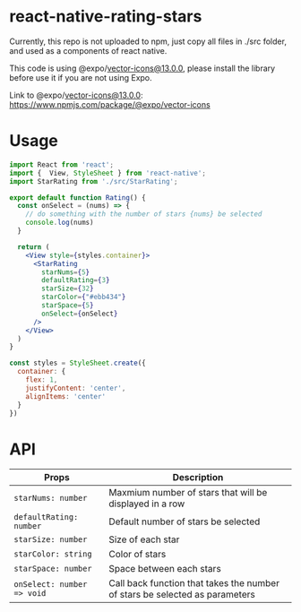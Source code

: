 # react-native-rating-stars

Currently, this repo is not uploaded to npm, just copy all files in ./src folder, and used as a components of react native.

This code is using @expo/vector-icons@13.0.0, please install the library before use it if you are not using Expo.

Link to @expo/vector-icons@13.0.0: https://www.npmjs.com/package/@expo/vector-icons

# Usage

```jsx
import React from 'react';
import {  View, StyleSheet } from 'react-native';
import StarRating from './src/StarRating';

export default function Rating() {
  const onSelect = (nums) => {
    // do something with the number of stars {nums} be selected
    console.log(nums)
  }

  return (
    <View style={styles.container}>
      <StarRating
        starNums={5}
        defaultRating={3}
        starSize={32}
        starColor={"#ebb434"}
        starSpace={5}
        onSelect={onSelect}
      />
    </View>
  )
}

const styles = StyleSheet.create({
  container: {
    flex: 1,
    justifyContent: 'center',
    alignItems: 'center'
  }
})
```

# API

| Props | Description |
| --- | --- |
| `starNums: number` | Maxmium number of stars that will be displayed in a row |
| `defaultRating: number` | Default number of stars be selected |
| `starSize: number` | Size of each star |
| `starColor: string` | Color of stars |
| `starSpace: number` | Space between each stars |
| `onSelect: number => void` | Call back function that takes the number of stars be selected as parameters |
